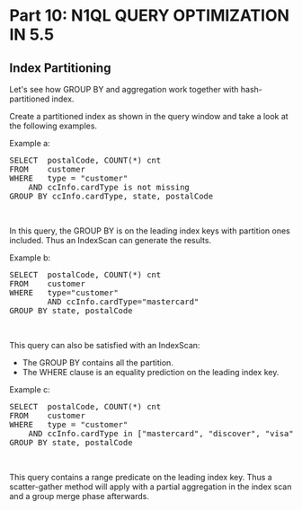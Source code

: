 # Part 10: N1QL QUERY OPTIMIZATION IN 5.5

## Index Partitioning

Let's see how GROUP BY and aggregation work together with hash-partitioned index.

Create a partitioned index as shown in the query window and take a look at the following examples.

Example a:
<br>
<pre>
SELECT	postalCode, COUNT(*) cnt
FROM 	customer
WHERE 	type = "customer"
	AND ccInfo.cardType is not missing
GROUP BY ccInfo.cardType, state, postalCode
</pre>
<br>

In this query, the GROUP BY is on the leading index keys with partition ones included. Thus an IndexScan can generate the results.


Example b:

<pre>
SELECT  postalCode, COUNT(*) cnt
FROM    customer
WHERE   type="customer"
        AND ccInfo.cardType="mastercard"
GROUP BY state, postalCode
</pre>
<br>

This query can also be satisfied with an IndexScan:

- The GROUP BY contains all the partition.
- The WHERE clause is an equality prediction on the leading index key.


Example c:
<br>
<pre>
SELECT  postalCode, COUNT(*) cnt
FROM 	customer
WHERE 	type = "customer"
	AND ccInfo.cardType in ["mastercard", "discover", "visa"]
GROUP BY state, postalCode
</pre>
<br>

This query contains a range predicate on the leading index key. Thus a scatter-gather method will apply with a partial aggregation in the index scan and a group merge phase afterwards.


